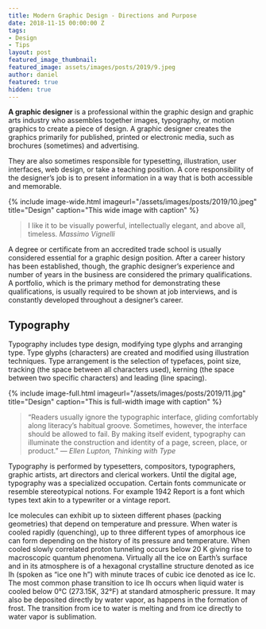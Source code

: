 ```yaml
---
title: Modern Graphic Design - Directions and Purpose
date: 2018-11-15 00:00:00 Z
tags:
- Design
- Tips
layout: post
featured_image_thumbnail: 
featured_image: assets/images/posts/2019/9.jpeg
author: daniel
featured: true
hidden: true
---
```


**A graphic designer** is a professional within the graphic design and graphic arts industry who assembles together images, typography, or motion graphics to create a piece of design. A graphic designer creates the graphics primarily for published, printed or electronic media, such as brochures (sometimes) and advertising. 

They are also sometimes responsible for typesetting, illustration, user interfaces, web design, or take a teaching position. A core responsibility of the designer’s job is to present information in a way that is both accessible and memorable.

{% include image-wide.html imageurl="/assets/images/posts/2019/10.jpeg" title="Design" caption="This wide image with caption" %}

>I like it to be visually powerful, intellectually elegant, and above all, timeless. <cite>Massimo Vignelli</cite>

A degree or certificate from an accredited trade school is usually considered essential for a graphic design position. After a career history has been established, though, the graphic designer’s experience and number of years in the business are considered the primary qualifications. A portfolio, which is the primary method for demonstrating these qualifications, is usually required to be shown at job interviews, and is constantly developed throughout a designer’s career. 

## Typography

Typography includes type design, modifying type glyphs and arranging type. Type glyphs (characters) are created and modified using illustration techniques. Type arrangement is the selection of typefaces, point size, tracking (the space between all characters used), kerning (the space between two specific characters) and leading (line spacing).

{% include image-full.html imageurl="/assets/images/posts/2019/11.jpg" title="Design" caption="This is full-width image with caption" %}

>“Readers usually ignore the typographic interface, gliding comfortably along literacy’s habitual groove. Sometimes, however, the interface should be allowed to fail. By making itself evident, typography can illuminate the construction and identity of a page, screen, place, or product.” <cite>― Ellen Lupton, Thinking with Type</cite>

Typography is performed by typesetters, compositors, typographers, graphic artists, art directors and clerical workers. Until the digital age, typography was a specialized occupation. Certain fonts communicate or resemble stereotypical notions. For example 1942 Report is a font which types text akin to a typewriter or a vintage report.

Ice molecules can exhibit up to sixteen different phases (packing geometries) that depend on temperature and pressure. When water is cooled rapidly (quenching), up to three different types of amorphous ice can form depending on the history of its pressure and temperature. When cooled slowly correlated proton tunneling occurs below 20 K giving rise to macroscopic quantum phenomena. Virtually all the ice on Earth’s surface and in its atmosphere is of a hexagonal crystalline structure denoted as ice Ih (spoken as “ice one h”) with minute traces of cubic ice denoted as ice Ic. The most common phase transition to ice Ih occurs when liquid water is cooled below 0°C (273.15K, 32°F) at standard atmospheric pressure. It may also be deposited directly by water vapor, as happens in the formation of frost. The transition from ice to water is melting and from ice directly to water vapor is sublimation.

